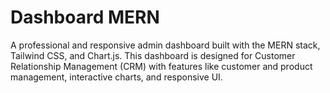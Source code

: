 # Dashboard MERN

A professional and responsive admin dashboard built with the MERN stack, Tailwind CSS, and Chart.js. This dashboard is designed for Customer Relationship Management (CRM) with features like customer and product management, interactive charts, and responsive UI.

